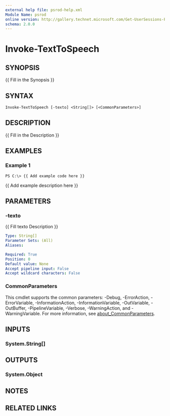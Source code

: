 ```yaml
---
external help file: psrod-help.xml
Module Name: psrod
online version: http://gallery.technet.microsoft.com/Get-UserSessions-Parse-b4c97837
schema: 2.0.0
---
```


# Invoke-TextToSpeech

## SYNOPSIS
{{ Fill in the Synopsis }}

## SYNTAX

```
Invoke-TextToSpeech [-texto] <String[]> [<CommonParameters>]
```

## DESCRIPTION
{{ Fill in the Description }}

## EXAMPLES

### Example 1
```
PS C:\> {{ Add example code here }}
```

{{ Add example description here }}

## PARAMETERS

### -texto
{{ Fill texto Description }}

```yaml
Type: String[]
Parameter Sets: (All)
Aliases:

Required: True
Position: 0
Default value: None
Accept pipeline input: False
Accept wildcard characters: False
```

### CommonParameters
This cmdlet supports the common parameters: -Debug, -ErrorAction, -ErrorVariable, -InformationAction, -InformationVariable, -OutVariable, -OutBuffer, -PipelineVariable, -Verbose, -WarningAction, and -WarningVariable. For more information, see [about_CommonParameters](http://go.microsoft.com/fwlink/?LinkID=113216).

## INPUTS

### System.String[]
## OUTPUTS

### System.Object
## NOTES

## RELATED LINKS

